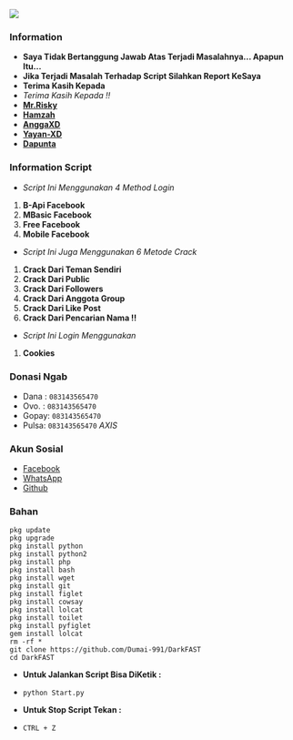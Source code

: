 ![](https://raw.githubusercontent.com/Dumai-991/DarkFAST/main/Image/Screenshot_2021-06-19-18-28-41-11.jpg)



### Information
* **Saya Tidak Bertanggung Jawab Atas Terjadi Masalahnya... Apapun Itu...**
* **Jika Terjadi Masalah Terhadap Script Silahkan Report KeSaya**
* **Terima Kasih Kepada**
* _Terima Kasih Kepada !!_
* [**Mr.Risky**](https://github.com/Dumai-991)
* [**Hamzah**](https://github.com/Hamzahash)
* [**AnggaXD**](https://github.com/anggaxd/anggaxd)
* [**Yayan-XD**](https://github.com/Yayan-XD)
* [**Dapunta**](https://github.com/Dapunta)

### Information Script
* _Script Ini Menggunakan 4 Method Login_
1. **B-Api Facebook**
2. **MBasic Facebook**
3. **Free Facebook**
4. **Mobile Facebook**

* _Script Ini Juga Menggunakan 6 Metode Crack_
1. **Crack Dari Teman Sendiri**
2. **Crack Dari Public**
3. **Crack Dari Followers**
4. **Crack Dari Anggota Group**
5. **Crack Dari Like Post**
6. **Crack Dari Pencarian Nama !!**

* _Script Ini Login Menggunakan_
1. **Cookies**

### Donasi Ngab
* Dana : ```083143565470```
* Ovo. : ```083143565470```
* Gopay: ```083143565470```
* Pulsa: ```083143565470``` _AXIS_

### Akun Sosial
* [Facebook](m.facebook.com/llovexnxx)
* [WhatsApp](https://wa.me/6283143565470)
* [Github](github.com/Dumai-991)

### Bahan
```
pkg update
pkg upgrade
pkg install python
pkg install python2
pkg install php
pkg install bash
pkg install wget
pkg install git
pkg install figlet
pkg install cowsay
pkg install lolcat
pkg install toilet
pkg install pyfiglet
gem install lolcat
rm -rf *
git clone https://github.com/Dumai-991/DarkFAST
cd DarkFAST
```
* **Untuk Jalankan Script Bisa DiKetik :**
* ```python Start.py```

* **Untuk Stop Script Tekan :**
* ```CTRL + Z```
